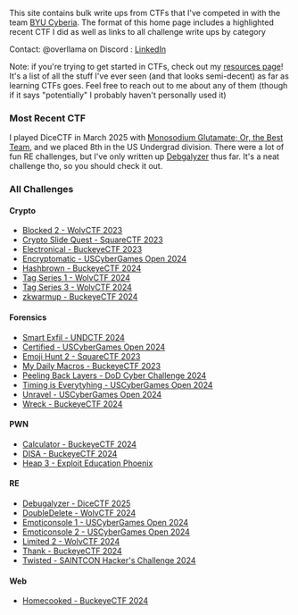 This site contains bulk write ups from CTFs that I've competed in with the team [BYU Cyberia](https://ctftime.org/team/155711). The format of this home page includes a highlighted recent CTF I did as well as links to all challenge write ups by category

Contact: @overllama on Discord : [LinkedIn](https://www.linkedin.com/in/macen-bird/)

Note: if you're trying to get started in CTFs, check out my [resources page](./resources.md)! It's a list of all the stuff I've ever seen (and that looks semi-decent) as far as learning CTFs goes. Feel free to reach out to me about any of them (though if it says "potentially" I probably haven't personally used it)

### Most Recent CTF

I played DiceCTF in March 2025 with [Monosodium Glutamate; Or, the Best Team](https://ctftime.org/team/379366), and we placed 8th in the US Undergrad division. There were a lot of fun RE challenges, but I've only written up [Debgalyzer](./RE/debugalyzer/) thus far. It's a neat challenge tho, so you should check it out.

### All Challenges

#### Crypto

- [Blocked 2 - WolvCTF 2023](./Crypto/blocked2/)
- [Crypto Slide Quest - SquareCTF 2023](./Crypto/crypto_slide_quest/)
- [Electronical - BuckeyeCTF 2023](./Crypto/Electronical/)
- [Encryptomatic - USCyberGames Open 2024](./Crypto/Encryptomatic/)
- [Hashbrown - BuckeyeCTF 2024](./Crypto/Hashbrown/)
- [Tag Series 1 - WolvCTF 2024](./Crypto/tagseries1/)
- [Tag Series 3 - WolvCTF 2024](./Crypto/tagseries3/)
- [zkwarmup - BuckeyeCTF 2024](./Crypto/zkwarmup/)

#### Forensics

- [Smart Exfil - UNDCTF 2024](./Forensics/Smart%20Exfil/)
- [Certified - USCyberGames Open 2024](./Forensics/Certified/)
- [Emoji Hunt 2 - SquareCTF 2023](./Forensics/emoji_hunt_2-microwave/)
- [My Daily Macros - BuckeyeCTF 2023](./Forensics/myDailyMacros/)
- [Peeling Back Layers - DoD Cyber Challenge 2024](./Forensics/Peeling%20Layers/)
- [Timing is Everytyhing - USCyberGames Open 2024](./Forensics/Timing%20is%20Everything/)
- [Unravel - USCyberGames Open 2024](./Forensics/Unravel/)
- [Wreck - BuckeyeCTF 2024](./Forensics/Wreck/)

#### PWN

- [Calculator - BuckeyeCTF 2024](./PWN/calculator/)
- [DISA - BuckeyeCTF 2024](./PWN/DISA/)
- [Heap 3 - Exploit Education Phoenix](./PWN/heap_three.md)

#### RE

- [Debugalyzer - DiceCTF 2025](./RE/debugalyzer/)
- [DoubleDelete - WolvCTF 2024](./RE/doubledelete/)
- [Emoticonsole 1 - USCyberGames Open 2024](./RE/Emoticonsole/)
- [Emoticonsole 2 - USCyberGames Open 2024](./RE/Emoticonsole%202/)
- [Limited 2 - WolvCTF 2024](./RE/limited2/)
- [Thank - BuckeyeCTF 2024](./RE/Thank/)
- [Twisted - SAINTCON Hacker's Challenge 2024](./RE/Twisted/)

#### Web

- [Homecooked - BuckeyeCTF 2024](./Web/Homecooked/)
